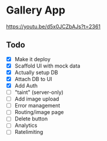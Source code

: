 # Gallery App

https://youtu.be/d5x0JCZbAJs?t=2361

## Todo

- [X] Make it deploy
- [X] Scaffold UI with mock data
- [X] Actually setup DB
- [X] Attach DB to UI
- [X] Add Auth
- [ ] "taint" (server-only)
- [ ] Add image upload
- [ ] Error management
- [ ] Routing/image page
- [ ] Delete button
- [ ] Analytics
- [ ] Ratelimiting
